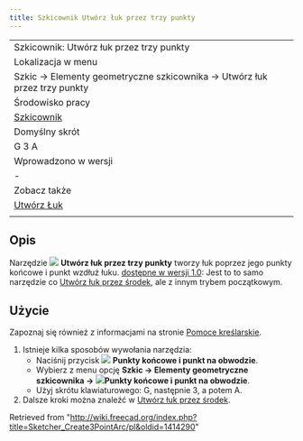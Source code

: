 ```yaml
---
title: Szkicownik Utwórz łuk przez trzy punkty
---
```

|  |
| --- |
| Szkicownik: Utwórz łuk przez trzy punkty |
| Lokalizacja w menu |
| Szkic → Elementy geometryczne szkicownika → Utwórz łuk przez trzy punkty |
| Środowisko pracy |
| [Szkicownik](/Sketcher_Workbench/pl "Sketcher Workbench/pl") |
| Domyślny skrót |
| G 3 A |
| Wprowadzono w wersji |
| - |
| Zobacz także |
| [Utwórz Łuk](/Sketcher_CreateArc/pl "Sketcher CreateArc/pl") |
|  |

## Opis

Narzędzie ![](/images/Sketcher_Create3PointArc.svg) **Utwórz łuk przez trzy punkty** tworzy łuk poprzez jego punkty końcowe i punkt wzdłuż łuku. [dostępne w wersji 1.0](/Release_notes_1.0/pl "Release notes 1.0/pl"): Jest to to samo narzędzie co [Utwórz łuk przez środek](/Sketcher_CreateArc/pl "Sketcher CreateArc/pl"), ale z innym trybem początkowym.

## Użycie

Zapoznaj się również z informacjami na stronie [Pomoce kreślarskie](/Sketcher_Workbench/pl#Pomoce_kreślarskie "Sketcher Workbench/pl").

1. Istnieje kilka sposobów wywołania narzędzia:
   * Naciśnij przycisk ![](/images/Sketcher_Create3PointArc.svg) **Punkty końcowe i punkt na obwodzie**.
   * Wybierz z menu opcję **Szkic → Elementy geometryczne szkicownika → ![](/images/Sketcher_Create3PointArc.svg)Punkty końcowe i punkt na obwodzie**.
   * Użyj skrótu klawiaturowego: G, następnie 3, a potem A.
2. Dalsze kroki można znaleźć w [Utwórz łuk przez środek](/Sketcher_CreateArc/pl#Użycie "Sketcher CreateArc/pl").

Retrieved from "<http://wiki.freecad.org/index.php?title=Sketcher_Create3PointArc/pl&oldid=1414290>"